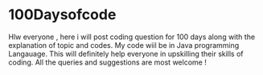 # 100Daysofcode
Hlw everyone , here i will post coding question for 100 days along with the explanation of topic and codes.
My code wiil be in Java programming Langauage.
This will definitely help everyone in upskilling their skills of coding.
All the queries and suggestions  are most welcome !
